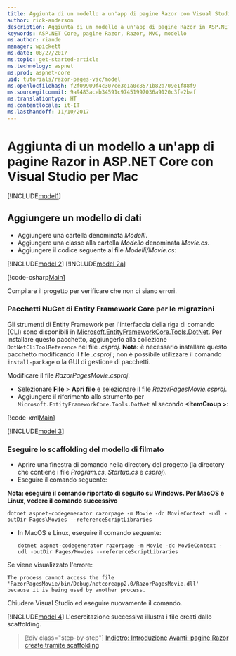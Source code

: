 ```yaml
---
title: Aggiunta di un modello a un'app di pagine Razor con Visual Studio per Mac
author: rick-anderson
description: Aggiunta di un modello a un'app di pagine Razor in ASP.NET Core con Visual Studio per Mac
keywords: ASP.NET Core, pagine Razor, Razor, MVC, modello
ms.author: riande
manager: wpickett
ms.date: 08/27/2017
ms.topic: get-started-article
ms.technology: aspnet
ms.prod: aspnet-core
uid: tutorials/razor-pages-vsc/model
ms.openlocfilehash: f2f09909f4c307ce3e1a0c8571b82a709e1f88f9
ms.sourcegitcommit: 9a9483aceb34591c97451997036a9120c3fe2baf
ms.translationtype: HT
ms.contentlocale: it-IT
ms.lasthandoff: 11/10/2017
---
```

# <a name="adding-a-model-to-a-razor-pages-app-in-aspnet-core-with-visual-studio-for-mac"></a>Aggiunta di un modello a un'app di pagine Razor in ASP.NET Core con Visual Studio per Mac

[!INCLUDE[model1](../../includes/RP/model1.md)]

## <a name="add-a-data-model"></a>Aggiungere un modello di dati

* Aggiungere una cartella denominata *Modelli*.
* Aggiungere una classe alla cartella *Modello* denominata *Movie.cs*.
* Aggiungere il codice seguente al file *Modelli/Movie.cs*:

[!INCLUDE[model 2](../../includes/RP/model2.md)]
[!INCLUDE[model 2a](../../includes/RP/model2a.md)]

[!code-csharp[Main](../../tutorials/razor-pages/razor-pages-start/sample/RazorPagesMovie/Startup.cs?name=snippet_ConfigureServices2&highlight=3-6)]

Compilare il progetto per verificare che non ci siano errori.

### <a name="entity-framework-core-nuget-packages-for-migrations"></a>Pacchetti NuGet di Entity Framework Core per le migrazioni

Gli strumenti di Entity Framework per l'interfaccia della riga di comando (CLI) sono disponibili in [Microsoft.EntityFrameworkCore.Tools.DotNet](https://www.nuget.org/packages/Microsoft.EntityFrameworkCore.Tools.DotNet). Per installare questo pacchetto, aggiungerlo alla collezione `DotNetCliToolReference` nel file *.csproj*. **Nota:** è necessario installare questo pacchetto modificando il file *.csproj* ; non è possibile utilizzare il comando `install-package` o la GUI di gestione di pacchetti.

Modificare il file *RazorPagesMovie.csproj*:

* Selezionare **File** > **Apri file** e selezionare il file *RazorPagesMovie.csproj*.
* Aggiungere il riferimento allo strumento per `Microsoft.EntityFrameworkCore.Tools.DotNet` al secondo **\<ItemGroup >**:

[!code-xml[Main](../../tutorials/razor-pages/razor-pages-start/snapshot_cli_sample/RazorPagesMovie/RazorPagesMovie.cli.csproj?range=12-16&highlight=4)]

[!INCLUDE[model 3](../../includes/RP/model3.md)]

<a name="scaffold"></a>
### <a name="scaffold-the-movie-model"></a>Eseguire lo scaffolding del modello di filmato

* Aprire una finestra di comando nella directory del progetto (la directory che contiene i file *Program.cs*, *Startup.cs* e *csproj*).
* Eseguire il comando seguente:

**Nota: eseguire il comando riportato di seguito su Windows. Per MacOS e Linux, vedere il comando successivo**

  ```console
  dotnet aspnet-codegenerator razorpage -m Movie -dc MovieContext -udl -outDir Pages\Movies --referenceScriptLibraries
  ```

* In MacOS e Linux, eseguire il comando seguente:

  ```console
  dotnet aspnet-codegenerator razorpage -m Movie -dc MovieContext -udl -outDir Pages/Movies --referenceScriptLibraries
  ```

Se viene visualizzato l'errore:
  ```
  The process cannot access the file 
 'RazorPagesMovie/bin/Debug/netcoreapp2.0/RazorPagesMovie.dll' 
  because it is being used by another process.
  ```

Chiudere Visual Studio ed eseguire nuovamente il comando.

[!INCLUDE[model 4](../../includes/RP/model4.md)] L'esercitazione successiva illustra i file creati dallo scaffolding.

>[!div class="step-by-step"]
[Indietro: Introduzione](xref:tutorials/razor-pages-vsc/razor-pages-start)
[Avanti: pagine Razor create tramite scaffolding](xref:tutorials/razor-pages/page)
